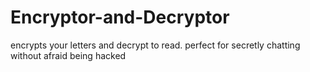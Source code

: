 # Encryptor-and-Decryptor
encrypts your letters and decrypt to read. perfect for secretly chatting without afraid being hacked
